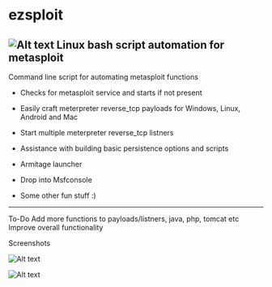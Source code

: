 # ezsploit
![Alt text](https://lh3.googleusercontent.com/yiZeYdV4TwAOYrjdrlyycPDiTWz2CjzkhC7oT-TecNcSRVVFiYC9B3allfR4DzeMAS1uyIQVAC9vR_OzCMaWJLrHm3xw1m_w0A135ebsg8fuZxmIAkP6E1VkewRh3mK59CbDdVCpnE27conw-RVzY-QV8bjFGcWdo3ggPOGd0_K75ISd59FelzSAD2RxkwzdfAfjdI5dFNlVGA_wIiVy73hghXzHJJv_G_M008qe2lqiYhN5dC7Z-hY3WA4PdeYO8TdV1HZzAoqn8tD0_6RgXFWS5d_Um3BUL_J8p8v3QwVZQNX2O00euWaKoQpsT4R5YRkfT-1J1-6_MCnI30xgtAktN-mdJfmSXrPozPdCQuDIZcM99DY1qqH9XSdDYdVk9ppqRFk9clMghaVqj5p-bR-nKZIeJS5FyiQAFXnT0V3jpgqKGJGTcboY6OSPulKvozuK_hx5PFhMl07Q4lVmGpsjO7ZJUUIRoleXSGAEmtjKs_JmE8PUOpj6B5N5Y-ID0-S3SyNRzLvlZBR9DnP2zjzyPhy4eKZY-0pLXiM1njI69bCzux5wlto51PfUdoKJf6JY=w484-h541-no "Main screen")
Linux bash script automation for metasploit
-------------------------------------------

Command line script for automating metasploit functions

- Checks for metasploit service and starts if not present

- Easily craft meterpreter reverse_tcp payloads for Windows, Linux, Android and Mac

- Start multiple meterpreter reverse_tcp listners 

- Assistance with building basic persistence options and scripts

- Armitage launcher 

- Drop into Msfconsole

- Some other fun stuff :)

------------------------------------------
To-Do
Add more functions to payloads/listners, java, php, tomcat etc
Improve overall functionality

Screenshots

![Alt text](https://lh3.googleusercontent.com/2_kIZVLfV37vEOtAzaaCocfgK2R2WhZ3ZG2WGr_KTZlzhxzw80IG2_TGEeG8N-BQXPU3qHHuC8WE3oSlDFD0oidMfv-rejay3dwlK1Dv6gxKlzCERxI1xoiOqQeSZIam3VfCq6ZxElgak47pfJdp1ZxhmfnNH_ELQF2uXQBZSDCdyg_6rLlyUP78HU8MM22PqHQH286R1QYPXJGhA2JJ1n1wQvd5oR7fYkO4yu9Qp5MvxoUcjWKXGtd0PereVdKCm05zBGRrOFj4dTjo-j6gWhBJAy-FGL5Vf8sqjQo7CWlq2GtvqOuoUPTjDXt70eYyg3QFZHae9RFfYrd3YxarNAzrplaP71jn_pW-SrXWo0gfezIOU0YqwhlfaqAfi5nwUyVkhZ1GXWDv5z3HgOWDkZiAKr4SIrUaZVu-AaUNX9vB6rds7hEtiQgQyiznDQPcjCmKi-CcTAbDIvYHWqZki00RnudhQjcBfsRi8VXEFIeXLWyHMWbMT_M7ihTPcKVmHVVDSCSLqi5uivMwHaOHsl4-ZUKj0NlM789scDDd0faqihYbHvcL0P3tKat1SqpRavNf=w484-h541-no "Interactive payload generator")

![Alt text](https://lh3.googleusercontent.com/u_5eZt8J0jyV3lctOYKDej7rwIFZ7Z7szLkYFuPgskYD180cpkjEBSD1T7VdwRHIlX-qlS7w4uaNDv0CcMWIFI82ZTUeFmMyRt2kYMjYO8fPLkMxontDpBeHQax2HJNs_rW_TPpD4ueIyPKvrGcnarAzj9WEcrLUVb0ShkPleGYUfUBBU-gmigT0WtOdLrdiUxMZPb4Xib5Q9nhmX7FlDThhTgrOKlH3l5H2Z-7TRyZ-kSgBBwLJ00W6ooZTuwC4tifTEK2f7fHeLNWz9HmmM0Ic1Tgc5_iCMJgrxXLxTDZQKN8NTFXIfiDoJRaUJP1tWmae9LoVkmLb0T0U0_aiAlaSKFzSE7YqP-jYGdMcVZWOdKCLm3ds1ETy0H0rN92nctXjykgDtn40OiJbE_mr-rgCGzMQfPQEZYSkWienMK63Q5uISCsbkyd0VrTN92ya8Y9sn_msICbpmtoDVV0Oi8fQ3THA0tTkOHgdAoZhSangHcUVjTLvyZT8QKoxGRcemIcqxkakEKIeSk5u6OCZQI3P0R9Zhn2T0TGePcydD3z3wgmXm7VOmzk6bZVKwhwGlnQt=w950-h673-no "Easily start reverse listners")
